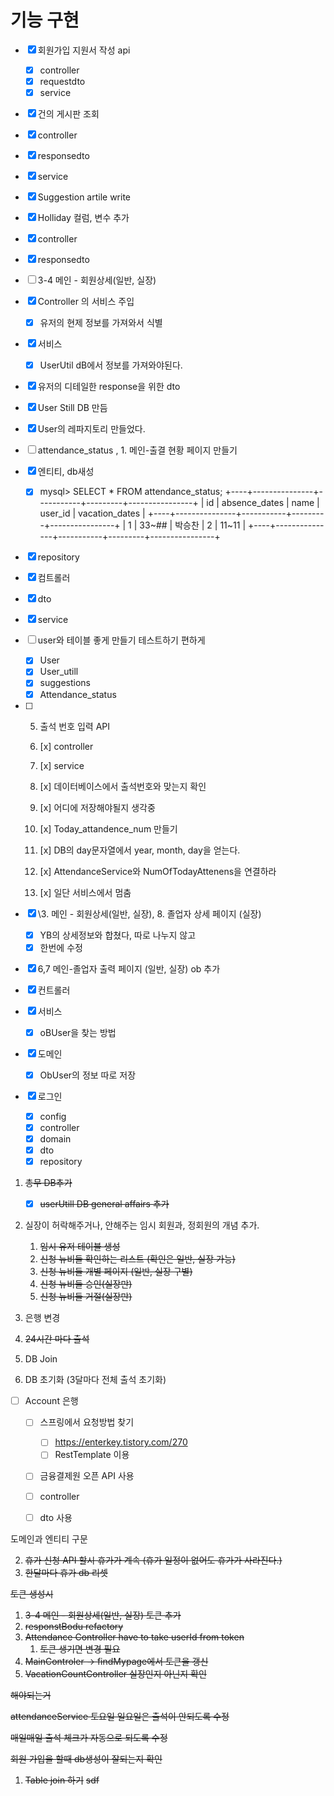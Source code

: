 # 기능 구현

- [x] 회원가입 지원서 작성 api
    - [x] controller
    - [x] requestdto
    - [x] service

- [x]  건의 게시판 조회
- [x] controller
- [x] responsedto
- [x] service

- [x]  Suggestion artile write

- [x] Holliday 컬럼, 변수 추가
- [x] controller
- [x] responsedto


- [ ]   3-4 메인 - 회원상세(일반, 실장)

- [x] Controller 의 서비스 주입
    - [x] 유저의 현제 정보를 가져와서 식별
- [x] 서비스
    - [x] UserUtil dB에서 정보를 가져와야된다.
- [x] 유저의 디테일한 response을 위한 dto
- [x] User Still DB 만듬
- [x] User의 레파지토리 만들었다.

- [ ]  attendance_status , 1. 메인-출결 현황 페이지 만들기

- [x] 엔티티, db새성

    - [x] mysql> SELECT * FROM attendance_status;
      +----+---------------+-----------+---------+----------------+
      | id | absence_dates | name | user_id | vacation_dates |
      +----+---------------+-----------+---------+----------------+
      | 1 | 33~## | 박승찬 | 2 | 11~11 |
      +----+---------------+-----------+---------+----------------+

- [x] repository

- [x] 컴트롤러

- [x] dto

- [x] service

- [ ] user와 테이블 좋게 만들기 테스트하기 편하게

    - [x] User
    - [x] User_utill
    - [x] suggestions
    - [x] Attendance_status

- [ ] 
    5. 출석 번호 입력 API

    6. [x] controller

    7. [x] service

    1. [x] 데이터베이스에서 출석번호와 맞는지 확인

    2. [x] 어디에 저장해야될지 생각중

    3. [x] Today_attandence_num 만들기

    4. [x] DB의 day문자열에서 year, month, day을 얻는다.

    5. [x] AttendanceService와 NumOfTodayAttenens을 연결하라

    6. [x] 일단 서비스에서 멈춤

  

- [x] \3. 메인 - 회원상세(일반, 실장), 8. 졸업자 상세 페이지 (실장)

    - [x] YB의 상세정보와 합쳤다, 따로 나누지 않고
    - [x] 한번에 수정

- [x]  6,7 메인-졸업자 출력 페이지 (일반, 실장) ob 추가

- [x] 컨트롤러
- [x] 서비스
    - [x] oBUser을 찾는 방법
- [x] 도메인
    - [x] ObUser의 정보 따로 저장

- [x] 로그인

    - [x] config
    - [x] controller
    - [x] domain
    - [x] dto
    - [x] repository

1. ~~총무 DB추가~~
   - [x] ~~userUtill DB general affairs 추가~~
2. 실장이 허락해주거나, 안해주는 임시 회원과, 정회원의 개념 추가.
   1. ~~임시 유저 테이블 생성~~
   2. ~~신청 뉴비들 확인하는 리스트 (확인은 일반, 실장 가능)~~
   3. ~~신청 뉴비들 개별 페이지 (일반, 실장 구별)~~
   4. ~~신청 뉴비들 승인(실장만)~~
   5. ~~신청 뉴비들 거절(실장만)~~

3. 은행 변경
4. ~~24시간 마다 출석~~
5. DB Join
6. DB 초기화 (3달마다 전체 출석 초기화)

- [ ] Account 은행

    - [ ] 스프링에서 요청방법 찾기
        - [ ] https://enterkey.tistory.com/270
        - [ ] RestTemplate 이용
    - [ ] 금융결제원 오픈 API 사용
    - [ ] controller
    - [ ] dto 사용



도메인과 엔티티 구문

2. ~~휴가 신청 API 할시 휴가가 계속 (휴가 일정이 없어도 휴가가 사라진다.)~~
3. ~~한달마다 휴가 db 리셋~~

~~토큰 생성시~~

1. ~~3-4 메인 - 회원상세(일반, 실장) 토큰 추가~~
2. ~~responstBodu refactory~~
3. ~~Attendance Controller have to take userId from token~~
    1. ~~토큰 생기면 변경 필요~~
4. ~~MainControler -> findMypage에서 토큰을 갱신~~
5. ~~VacationCountController 실장인지 아닌지 확인~~

~~해야되는거~~

~~attendanceService 토요일 일요일은 출석이 안되도록 수정~~

~~매일매일 출석 체크가 자동으로 되도록 수정~~

~~회원 가입을 할때 db생성이 잘되는지 확인~~

1. ~~Table join 하기~~
   ~~sdf~~